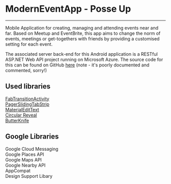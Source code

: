 # ModernEventApp - Posse Up
-----------
Mobile Application for creating, managing and attending events near and far. Based on Meetup and EventBrite, 
this app aims to change the norm of events, meetings or get-togethers with friends by providing a customised setting 
for each event.

The associated server back-end for this Android application is a RESTful ASP.NET Web API project running on Microsoft Azure.
The source code for this can be found on GitHub [here](https://github.com/DarkNormal/PosseNetAPIApp) (note - it's poorly documented and commented, sorry!)



Used libraries
-----------
[FabTransitionActivity](https://github.com/coyarzun89/FabTransitionActivity)<br>
[PagerSlidingTabStrip](https://github.com/jpardogo/PagerSlidingTabStrip)<br>
[MaterialEditText](https://github.com/rengwuxian/MaterialEditText)<br>
[Circular Reveal](https://github.com/ozodrukh/CircularReveal)<br>
[ButterKnife](https://github.com/JakeWharton/butterknife)<br>

Google Libraries
-----------
Google Cloud Messaging<br>
Google Places API<br>
Google Maps API<br>
Google Nearby API<br>
AppCompat<br>
Design Support Libary<br>


